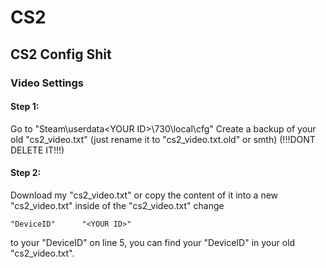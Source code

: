# CS2
## CS2 Config Shit

### Video Settings
#### Step 1:
Go to "Steam\userdata\<YOUR ID>\730\local\cfg"
Create a backup of your old "cs2_video.txt" (just rename it to "cs2_video.txt.old" or smth) (!!!DONT DELETE IT!!!)
#### Step 2:
Download my "cs2_video.txt" or copy the content of it into a new "cs2_video.txt"
inside of the "cs2_video.txt" change 
```
"DeviceID"		"<YOUR ID>"
```
to your "DeviceID" on line 5, you can find your "DeviceID" in your old "cs2_video.txt".
